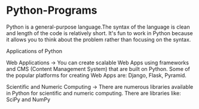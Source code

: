 # Python-Programs
Python is a general-purpose language.The syntax of the language is clean and length of the code is relatively short. It's fun to work in Python because it allows you to think about the problem rather than focusing on the syntax.

Applications of Python

Web Applications -> You can create scalable Web Apps using frameworks and CMS (Content Management System) that are built on Python. Some of the popular platforms for creating Web Apps are: Django, Flask, Pyramid.

Scientific and Numeric Computing -> There are numerous libraries available in Python for scientific and numeric computing. There are libraries like: SciPy and NumPy
